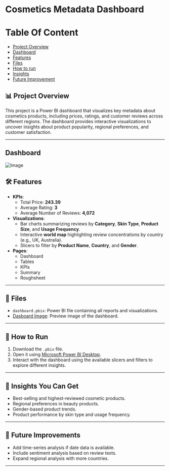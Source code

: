 # Cosmetics Metadata Dashboard
# Table Of Content
 - [Project Overview](https://github.com/Queen-Rukky/Beauty-Cosmetics-Analysis#-project-overview)
 - [Dashboard](https://github.com/Queen-Rukky/Beauty-Cosmetics-Analysis#dashboard)
 - [Features](https://github.com/Queen-Rukky/Beauty-Cosmetics-Analysis#-features)
 - [Files](https://github.com/Queen-Rukky/Beauty-Cosmetics-Analysis#-files)
 - [How to run](https://github.com/Queen-Rukky/Beauty-Cosmetics-Analysis#-how-to-run)
 - [Insights](https://github.com/Queen-Rukky/Beauty-Cosmetics-Analysis#-insights-you-can-get)
 - [Future Improvement](https://github.com/Queen-Rukky/Beauty-Cosmetics-Analysis#-future-improvements)

## 📊 Project Overview
This project is a Power BI dashboard that visualizes key metadata about cosmetics products, including prices, ratings, and customer reviews across different regions. The dashboard provides interactive visualizations to uncover insights about product popularity, regional preferences, and customer satisfaction.

---
## Dashboard
![Image](https://github.com/user-attachments/assets/ad9e7a47-ebd5-4fce-8522-a1c725da4472)

## 🛠 Features
- **KPIs**:
  - Total Price: **243.39**
  - Average Rating: **3**
  - Average Number of Reviews: **4,072**
- **Visualizations**:
  - Bar charts summarizing reviews by **Category**, **Skin Type**, **Product Size**, and **Usage Frequency**.
  - Interactive **world map** highlighting review concentrations by country (e.g., UK, Australia).
  - Slicers to filter by **Product Name**, **Country**, and **Gender**.
- **Pages**:
  - Dashboard
  - Tables
  - KPIs
  - Summary
  - Roughsheet

---

## 📁 Files
- `dashboard.pbix`: Power BI file containing all reports and visualizations.
- [Dasboard Image](https://github.com/user-attachments/assets/ad9e7a47-ebd5-4fce-8522-a1c725da4472): Preview image of the dashboard.

---

## 🚀 How to Run
1. Download the `.pbix` file.
2. Open it using [Microsoft Power BI Desktop](https://powerbi.microsoft.com/desktop/).
3. Interact with the dashboard using the available slicers and filters to explore different insights.

---

## 🎯 Insights You Can Get
- Best-selling and highest-reviewed cosmetic products.
- Regional preferences in beauty products.
- Gender-based product trends.
- Product performance by skin type and usage frequency.

---

## 📌 Future Improvements
- Add time-series analysis if date data is available.
- Include sentiment analysis based on review texts.
- Expand regional analysis with more countries.

---
